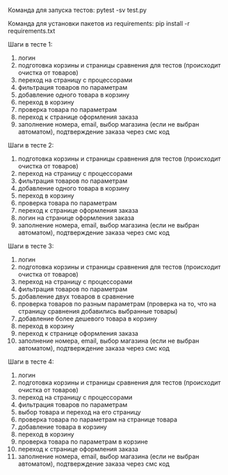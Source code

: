 
Команда для запуска тестов: pytest -sv test.py

Команда для установки пакетов из requirements: pip install -r requirements.txt


Шаги в тесте 1:
1.	логин
2.	подготовка корзины и страницы сравнения для тестов (происходит очистка от товаров)
3.	переход на страницу с процессорами
4.	фильтрация товаров по параметрам
5.	добавление одного товара в корзину
6.	переход в корзину
7.	проверка товара по параметрам
8.	переход к странице оформления заказа
9.	заполнение номера, email, выбор магазина (если не выбран автоматом), подтверждение заказа через смс код


Шаги в тесте 2:
1.	подготовка корзины и страницы сравнения для тестов (происходит очистка от товаров)
2.	переход на страницу с процессорами
3.	фильтрация товаров по параметрам
4.	добавление одного товара в корзину
5.	переход в корзину
6.	проверка товара по параметрам
7.	переход к странице оформления заказа
8.	логин на странице оформления заказа
9.	заполнение номера, email, выбор магазина (если не выбран автоматом), подтверждение заказа через смс код


Шаги в тесте 3:
1.	логин
2.	подготовка корзины и страницы сравнения для тестов (происходит очистка от товаров)
3.	переход на страницу с процессорами
4.	фильтрация товаров по параметрам
5.	добавление двух товаров в сравнение
6.	проверка товаров по разным параметрам (проверка на то, что на страницу сравнения добавились выбранные товары)
7.	добавление более дешевого товара в корзину
8.	переход в корзину
9.	переход к странице оформления заказа
10.	заполнение номера, email, выбор магазина (если не выбран автоматом), подтверждение заказа через смс код


Шаги в тесте 4:
1.	логин
2.	подготовка корзины и страницы сравнения для тестов (происходит очистка от товаров)
3.	переход на страницу с процессорами
4.	фильтрация товаров по параметрам
5.	выбор товара и переход на его страницу
6.	проверка товара по параметрам на странице товара
7.	добавление товара в корзину
8.	переход в корзину
9.	проверка товара по параметрам в корзине
10.	переход к странице оформления заказа
11.	заполнение номера, email, выбор магазина (если не выбран автоматом), подтверждение заказа через смс код

